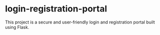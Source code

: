 # login-registration-portal
This project is a secure and user-friendly login and registration portal built using Flask. 
